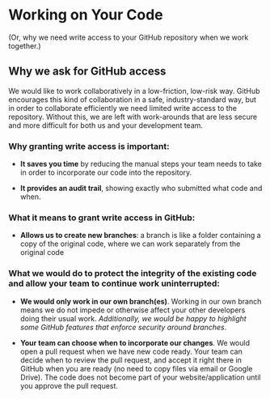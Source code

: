 # Working on Your Code

(Or, why we need write access to your GitHub repository when we work together.)

## Why we ask for GitHub access

We would like to work collaboratively in a low-friction, low-risk way. GitHub encourages this kind of collaboration in a safe, industry-standard way, but in order to collaborate efficiently we need limited write access to the repository. Without this, we are left with work-arounds that are less secure and more difficult for both us and your development team. 

### Why granting write access is important:

* **It saves you time** by reducing the manual steps your team needs to take in order to incorporate our code into the repository.

* **It provides an audit trail**, showing exactly who submitted what code and when.

### What it means to grant write access in GitHub:

* **Allows us to create new branches**: a branch is like a folder containing a copy of the original code, where we can work separately from the original code

### What we would do to protect the integrity of the existing code and allow your team to continue work uninterrupted:

* **We would only work in our own branch(es)**. Working in our own branch means we do not impede or otherwise affect your other developers doing their usual work. _Additionally, we would be happy to highlight some GitHub features that enforce security around branches_.

* **Your team can choose when to incorporate our changes**. We would open a pull request when we have new code ready. Your team can decide when to review the pull request, and accept it right there in GitHub when you are ready (no need to copy files via email or Google Drive). The code does not become part of your website/application until you approve the pull request.

